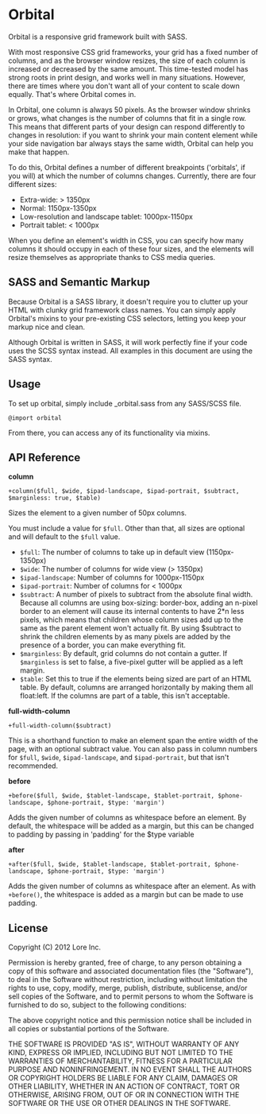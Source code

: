 # Orbital
Orbital is a responsive grid framework built with SASS.

With most responsive CSS grid frameworks, your grid has a fixed number of columns, and as the browser window resizes, the size of each column is increased or decreased by the same amount. This time-tested model has strong roots in print design, and works well in many situations. However, there are times where you don't want all of your content to scale down equally. That's where Orbital comes in.

In Orbital, one column is always 50 pixels. As the browser window shrinks or grows, what changes is the number of columns that fit in a single row. This means that different parts of your design can respond differently to changes in resolution: if you want to shrink your main content element while your side navigation bar always stays the same width, Orbital can help you make that happen.

To do this, Orbital defines a number of different breakpoints ('orbitals', if you will) at which the number of columns changes. Currently, there are four different sizes:

  * Extra-wide: > 1350px
  * Normal: 1150px-1350px
  * Low-resolution and landscape tablet: 1000px-1150px
  * Portrait tablet: < 1000px

When you define an element's width in CSS, you can specify how many columns it should occupy in each of these four sizes, and the elements will resize themselves as appropriate thanks to CSS media queries.


## SASS and Semantic Markup
Because Orbital is a SASS library, it doesn't require you to clutter up your HTML with clunky grid framework class names. You can simply apply Orbital's mixins to your pre-existing CSS selectors, letting you keep your markup nice and clean.

Although Orbital is written in SASS, it will work perfectly fine if your code uses the SCSS syntax instead. All examples in this document are using the SASS syntax.

## Usage
To set up orbital, simply include _orbital.sass from any SASS/SCSS file.

```@import orbital```

From there, you can access any of its functionality via mixins.


## API Reference
**column** 
```
+column($full, $wide, $ipad-landscape, $ipad-portrait, $subtract, $marginless: true, $table)
```
Sizes the element to a given number of 50px columns.

You must include a value for `$full`. Other than that, all sizes are optional and will default to the `$full` value.

  * `$full`: The number of columns to take up in default view (1150px-1350px)
  * `$wide`: The number of columns for wide view (> 1350px)
  * `$ipad-landscape`: Number of columns for 1000px-1150px
  * `$ipad-portrait`: Number of columns for < 1000px
  * `$subtract`: A number of pixels to subtract from the absolute final width. Because all columns are using box-sizing: border-box, adding an n-pixel border to an element will cause its internal contents to have 2*n less pixels, which means that children whose column sizes add up to the same as the parent element won't actually fit. By using $subtract to shrink the children elements by as many pixels are added by the presence of a border, you can make everything fit.
  * `$marginless`: By default, grid columns do not contain a gutter. If `$marginless` is set to false, a five-pixel gutter will be applied as a left margin.
  * `$table`: Set this to true if the elements being sized are part of an HTML table. By default, columns are arranged horizontally by making them all float:left. If the columns are part of a table, this isn't acceptable.


**full-width-column**
```
+full-width-column($subtract)
```

This is a shorthand function to make an element span the entire width of the page, with an optional subtract value. You can also pass in column numbers for `$full`, `$wide`, `$ipad-landscape`, and `$ipad-portrait`, but that isn't recommended.


**before**
```
+before($full, $wide, $tablet-landscape, $tablet-portrait, $phone-landscape, $phone-portrait, $type: 'margin')
```

Adds the given number of columns as whitespace before an element. By default, the whitespace will be added as a margin, but this can be changed to padding by passing in 'padding' for the $type variable


**after**
```
+after($full, $wide, $tablet-landscape, $tablet-portrait, $phone-landscape, $phone-portrait, $type: 'margin')
```

Adds the given number of columns as whitespace after an element. As with `+before()`, the whitespace is added as a margin but can be made to use padding.


## License
Copyright (C) 2012 Lore Inc.

Permission is hereby granted, free of charge, to any person obtaining a copy of this software and associated documentation files (the "Software"), to deal in the Software without restriction, including without limitation the rights to use, copy, modify, merge, publish, distribute, sublicense, and/or sell copies of the Software, and to permit persons to whom the Software is furnished to do so, subject to the following conditions:

The above copyright notice and this permission notice shall be included in all copies or substantial portions of the Software.

THE SOFTWARE IS PROVIDED "AS IS", WITHOUT WARRANTY OF ANY KIND, EXPRESS OR IMPLIED, INCLUDING BUT NOT LIMITED TO THE WARRANTIES OF MERCHANTABILITY, FITNESS FOR A PARTICULAR PURPOSE AND NONINFRINGEMENT. IN NO EVENT SHALL THE AUTHORS OR COPYRIGHT HOLDERS BE LIABLE FOR ANY CLAIM, DAMAGES OR OTHER LIABILITY, WHETHER IN AN ACTION OF CONTRACT, TORT OR OTHERWISE, ARISING FROM, OUT OF OR IN CONNECTION WITH THE SOFTWARE OR THE USE OR OTHER DEALINGS IN THE SOFTWARE.